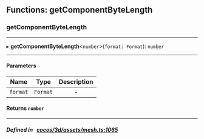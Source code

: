 ## Functions: getComponentByteLength

### getComponentByteLength


___
▸ **getComponentByteLength**<`number`\>(`format: Format`): `number`
___


#### Parameters

| Name | Type | Description |
| :------: | :------: | :------: |
| `format` | `Format` | - |


#### Returns `number` 
___


##### Defined in &nbsp;   [cocos/3d/assets/mesh.ts:1065](https://github.com/cocos-creator/engine/blob/c7bf6b8a9/cocos/3d/assets/mesh.ts#L1065)&nbsp;
